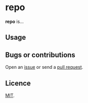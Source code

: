 # repo

**repo** is...

## Usage

## Bugs or contributions

Open an [issue](http://github.com/crdx/repo/issues) or send a [pull request](http://github.com/crdx/repo/pulls).

## Licence

[MIT](LICENCE.md).
